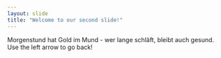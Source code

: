 ```yaml
---
layout: slide
title: "Welcome to our second slide!"
---
```

Morgenstund hat Gold im Mund - wer lange schläft, bleibt auch gesund.
Use the left arrow to go back!
